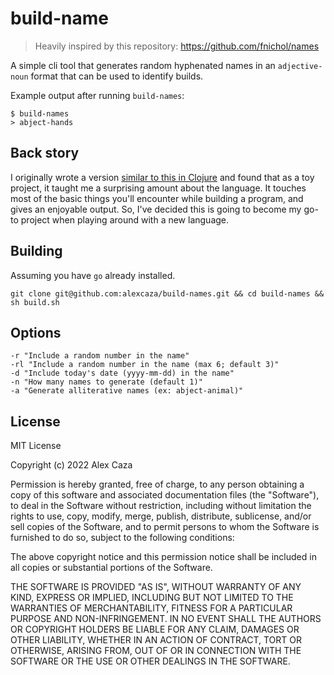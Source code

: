 # build-name

> Heavily inspired by this repository: https://github.com/fnichol/names

A simple cli tool that generates random hyphenated names in an `adjective-noun` format that can be used to identify builds.

Example output after running `build-names`:

```
$ build-names
> abject-hands
```

## Back story

I originally wrote a version [similar to this in Clojure](https://github.com/graingiant/build-names) and found that as a toy project, it taught me a surprising amount about the language. It touches most of the basic things you'll encounter while building a program, and gives an enjoyable output. So, I've decided this is going to become my go-to project when playing around with a new language.

## Building

Assuming you have `go` already installed.

`git clone git@github.com:alexcaza/build-names.git && cd build-names && sh build.sh`

## Options

```
-r "Include a random number in the name"
-rl "Include a random number in the name (max 6; default 3)"
-d "Include today's date (yyyy-mm-dd) in the name"
-n "How many names to generate (default 1)"
-a "Generate alliterative names (ex: abject-animal)"
```

## License

MIT License

Copyright (c) 2022 Alex Caza

Permission is hereby granted, free of charge, to any person obtaining a copy
of this software and associated documentation files (the "Software"), to deal
in the Software without restriction, including without limitation the rights
to use, copy, modify, merge, publish, distribute, sublicense, and/or sell
copies of the Software, and to permit persons to whom the Software is
furnished to do so, subject to the following conditions:

The above copyright notice and this permission notice shall be included in all
copies or substantial portions of the Software.

THE SOFTWARE IS PROVIDED "AS IS", WITHOUT WARRANTY OF ANY KIND, EXPRESS OR
IMPLIED, INCLUDING BUT NOT LIMITED TO THE WARRANTIES OF MERCHANTABILITY,
FITNESS FOR A PARTICULAR PURPOSE AND NON-INFRINGEMENT. IN NO EVENT SHALL THE
AUTHORS OR COPYRIGHT HOLDERS BE LIABLE FOR ANY CLAIM, DAMAGES OR OTHER
LIABILITY, WHETHER IN AN ACTION OF CONTRACT, TORT OR OTHERWISE, ARISING FROM,
OUT OF OR IN CONNECTION WITH THE SOFTWARE OR THE USE OR OTHER DEALINGS IN THE
SOFTWARE.

